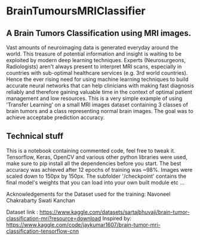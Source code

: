 # BrainTumoursMRIClassifier
## A Brain Tumors Classification using MRI images.

Vast amounts of neuroimaging data is generated everyday around the world. This treasure of potential information and insight is waiting to be exploited by modern deep learning techniques. Experts (Neurosurgeons, Radiologists) aren't always present to interpret MRI scans, especially in countries with sub-optimal healthcare services (e.g. 3rd world countries). Hence the ever rising need for using machine learning techniques to build accurate neural networks that can help clinicians with making fast diagnosis reliably and therefore gaining valuable time in the context of optimal patient management and low resources. This is a very simple example of using 'Transfer Learning' on a small MRI images dataset containing 3 classes of brain tumors and a class representing normal brain images. The goal was to achieve acceptabe prediction accuracy.

## Technical stuff
This is a notebook containing commented code, feel free to tweak it.
Tensorflow, Keras, OpenCV and various other python libraries were used, make sure to pip install all the dependencies before you start.
The best accuracy was achieved after 12 epochs of training was ~98%.
Images were scaled down to 150px by 150px.
The subfolder '/checkpoint' contains the final model's weights that you can load into your own built module etc ...
  

Acknowledgements for the Dataset used for the training:
Navoneel Chakrabarty
Swati Kanchan

Dataset link : https://www.kaggle.com/datasets/sartajbhuvaji/brain-tumor-classification-mri?resource=download
Inspired by: https://www.kaggle.com/code/jaykumar1607/brain-tumor-mri-classification-tensorflow-cnn
